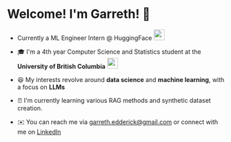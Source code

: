 # Welcome! I'm Garreth! 👋

- Currently a ML Engineer Intern @ HuggingFace <img style="height:25px; width:25px;" src="https://huggingface.co/datasets/huggingface/brand-assets/resolve/main/hf-logo.svg">

- 🎓  I'm a 4th year Computer Science and Statistics student at the  **University of British Columbia**   <img style="height:25px; width:25px;" src = "https://media4.giphy.com/media/elPWwFi9qXhFRLxPaY/giphy.gif?cid=ecf05e47bkmun0txjxx734zz885cye905lu68w5o1ai9f0wh&rid=giphy.gif&ct=s">

- 😆  My interests revolve around **data science** and **machine learning**, with a focus on **LLMs**

- ⏰ I'm currently learning various RAG methods and synthetic dataset creation.

- ✉️ You can reach me via garreth.edderick@gmail.com or connect with me on [LinkedIn](https://www.linkedin.com/in/garrethlee)

